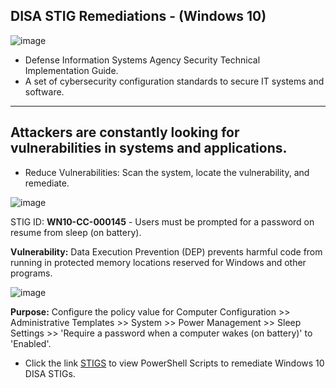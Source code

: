 ## DISA STIG Remediations - (Windows 10)

![image](https://github.com/user-attachments/assets/d4e86ff9-9b40-4362-8f23-8055f39edc7f)


- Defense Information Systems Agency Security Technical Implementation Guide. 
- A set of cybersecurity configuration standards to secure IT systems and software.

---
## Attackers are constantly looking for vulnerabilities in systems and applications. 
- Reduce Vulnerabilities:  Scan the system, locate the vulnerability, and remediate.
  
 ![image](https://github.com/user-attachments/assets/c6ec3501-0a11-45e1-87e6-e9605e826bc0)


STIG ID: **WN10-CC-000145** - Users must be prompted for a password on resume from sleep (on battery).


**Vulnerability:**
Data Execution Prevention (DEP) prevents harmful code from running in protected memory locations reserved for Windows and other programs.

![image](https://github.com/user-attachments/assets/22788419-18e3-436a-ade1-cded3f3f0be1)

**Purpose:** Configure the policy value for Computer Configuration >> Administrative Templates >> System >> Power Management >> Sleep Settings >> 'Require a password when a computer wakes (on battery)' to 'Enabled'.





- Click the link [STIGS](https://github.com/PDB65/Burwell_P/tree/main/STIGS) to view PowerShell Scripts to remediate Windows 10 DISA STIGs.
